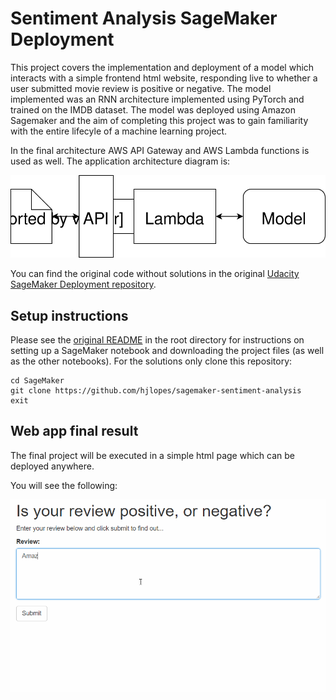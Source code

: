 # Sentiment Analysis SageMaker Deployment

This project covers the implementation and deployment of a model which interacts with a simple frontend html website, responding live to whether a user submitted movie review is positive or negative. The model implemented was an RNN architecture implemented using PyTorch and trained on the IMDB dataset. The model was deployed using Amazon Sagemaker and the aim of completing this project was to gain familiarity with the entire lifecyle of a machine learning project.

In the final architecture AWS API Gateway and AWS Lambda functions is used as well. The application architecture diagram is:

![Web app Diagram](./Web&#32;App&#32;Diagram.svg) 

You can find the original code without solutions in the original [Udacity SageMaker Deployment repository](https://github.com/udacity/sagemaker-deployment).

## Setup instructions
Please see the [original README](https://github.com/udacity/sagemaker-deployment/tree/master/README.md) in the root directory for instructions on setting up a SageMaker notebook and downloading the project files (as well as the other notebooks). For the solutions only clone this repository:

```
cd SageMaker
git clone https://github.com/hjlopes/sagemaker-sentiment-analysis
exit
```

## Web app final result

The final project will be executed in a simple html page which can be deployed anywhere. 

You will see the following:

![Web app example](./webapp.gif) 

